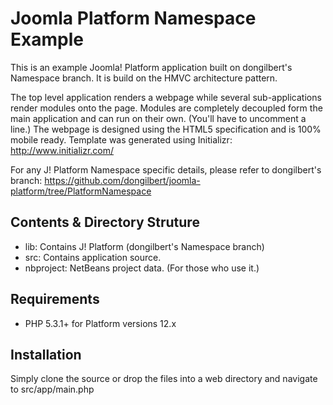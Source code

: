 Joomla Platform Namespace Example
================================

This is an example Joomla! Platform application built on dongilbert's Namespace branch.
It is build on the HMVC architecture pattern.

The top level application renders a webpage while several sub-applications render modules onto the page.
Modules are completely decoupled form the main application and can run on their own. (You'll have to uncomment a line.)
The webpage is designed using the HTML5 specification and is 100% mobile ready.
Template was generated using Initializr: http://www.initializr.com/


For any J! Platform Namespace specific details, please refer to dongilbert's branch: https://github.com/dongilbert/joomla-platform/tree/PlatformNamespace


Contents & Directory Struture
--------------------------------
* lib: Contains J! Platform (dongilbert's Namespace branch)
* src: Contains application source.
* nbproject: NetBeans project data. (For those who use it.)

Requirements
------------
* PHP 5.3.1+ for Platform versions 12.x  

Installation
--------------------------------
Simply clone the source or drop the files into a web directory and navigate to src/app/main.php